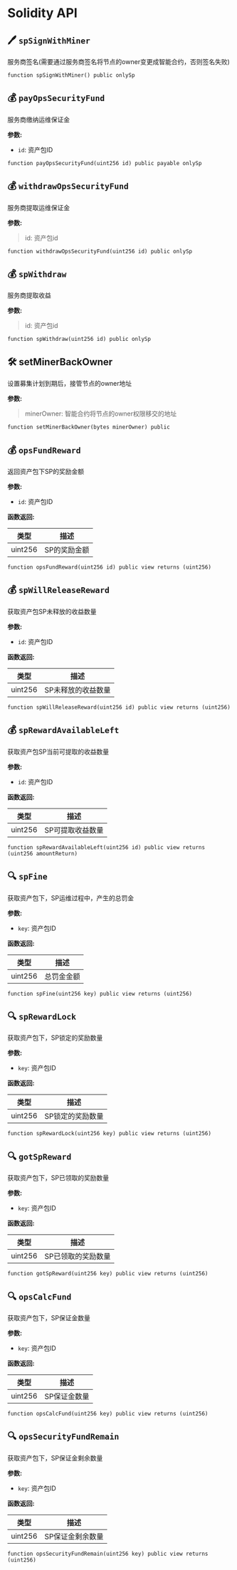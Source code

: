 # Solidity API

## 🖊️ `spSignWithMiner`

服务商签名(需要通过服务商签名将节点的owner变更成智能合约，否则签名失败)

```solidity
function spSignWithMiner() public onlySp
```
 
## 💰 `payOpsSecurityFund`

服务商缴纳运维保证金

**参数:**

- `id`: 资产包ID

```solidity
function payOpsSecurityFund(uint256 id) public payable onlySp
```

## 💰 `withdrawOpsSecurityFund`

服务商提取运维保证金

**参数:**

> id: 资产包id  

```solidity
function withdrawOpsSecurityFund(uint256 id) public onlySp
```

## 💰 `spWithdraw`

服务商提取收益

**参数:**

> id: 资产包id  

```solidity
function spWithdraw(uint256 id) public onlySp
```

## 🛠️ setMinerBackOwner

设置募集计划到期后，接管节点的owner地址

**参数:**

> minerOwner: 智能合约将节点的owner权限移交的地址 

```solidity
function setMinerBackOwner(bytes minerOwner) public
```

## 💰 `opsFundReward`

返回资产包下SP的奖励金额

**参数:**

- `id`: 资产包ID

**函数返回:**

| 类型 | 描述 |
| :-----------: | :-----------: |
| uint256 | SP的奖励金额 |

```solidity
function opsFundReward(uint256 id) public view returns (uint256)
```

## 💰 `spWillReleaseReward`

获取资产包SP未释放的收益数量

**参数:**

- `id`: 资产包ID

**函数返回:**

| 类型 | 描述 |
| :-----------: | :-----------: |
| uint256 | SP未释放的收益数量 |

```solidity
function spWillReleaseReward(uint256 id) public view returns (uint256)
```

## 💰 `spRewardAvailableLeft`

获取资产包SP当前可提取的收益数量

**参数:**

- `id`: 资产包ID

**函数返回:**

| 类型 | 描述 |
| :-----------: | :-----------: |
| uint256 | SP可提取收益数量 |

```solidity
function spRewardAvailableLeft(uint256 id) public view returns (uint256 amountReturn)
```

## 🔍 `spFine`

获取资产包下，SP运维过程中，产生的总罚金

**参数:**

- `key`: 资产包ID

**函数返回:**

| 类型 | 描述 |
| :-----------: | :-----------: |
| uint256 | 总罚金金额 |

```solidity
function spFine(uint256 key) public view returns (uint256)
````

## 🔍 `spRewardLock`

获取资产包下，SP锁定的奖励数量

**参数:**

- `key`: 资产包ID

**函数返回:**

| 类型 | 描述 |
| :-----------: | :-----------: |
| uint256 | SP锁定的奖励数量 |

```solidity
function spRewardLock(uint256 key) public view returns (uint256)
````

## 🔍 `gotSpReward`

获取资产包下，SP已领取的奖励数量

**参数:**

- `key`: 资产包ID

**函数返回:**

| 类型 | 描述 |
| :-----------: | :-----------: |
| uint256 | SP已领取的奖励数量 |

```solidity
function gotSpReward(uint256 key) public view returns (uint256)
````

## 🔍 `opsCalcFund`

获取资产包下，SP保证金数量

**参数:**

- `key`: 资产包ID

**函数返回:**

| 类型 | 描述 |
| :-----------: | :-----------: |
| uint256 | SP保证金数量 |

```solidity
function opsCalcFund(uint256 key) public view returns (uint256)
````

## 🔍 `opsSecurityFundRemain`

获取资产包下，SP保证金剩余数量

**参数:**

- `key`: 资产包ID

**函数返回:**

| 类型 | 描述 |
| :-----------: | :-----------: |
| uint256 | SP保证金剩余数量 |

```solidity
function opsSecurityFundRemain(uint256 key) public view returns (uint256)
````